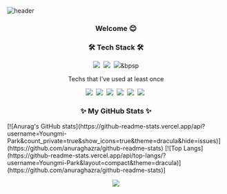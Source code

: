 ![header](https://capsule-render.vercel.app/api?type=soft&color=gradient&height=200&section=header&text=YoungmiPark&fontAlignY=50&fontSize=80&descAlignY=65&animation=twinkling)

<h3 align="center">Welcome 😊</h3>

<h3 align="center">🛠 Tech Stack 🛠</h3>
<div class="stack">
<p align="center">
  <img src="https://img.shields.io/badge/Python-3766AB?style=flat&logo=Python&logoColor=white"/>&nbsp 
  <img src="https://img.shields.io/badge/PyTorch-EE4C2C?style=flat&logo=pytorch&logoColor=white"/></
  <img src="https://img.shields.io/badge/TensorFlow-FF6F00?style=flat&logo=tensorflow&logoColor=white"/>&nbsp
  <img src="https://img.shields.io/badge/Git-F05032?style=flat&logo=Git&logoColor=white"/>&bpsp
</p>
</div>

<p align="center"> Techs that I've used at least once </p>
<div class="sub-stack">
<p align="center">
  <img src="https://img.shields.io/badge/Javascript-ffb13b?style=flat&logo=javascript&logoColor=white"/>&nbsp 
  <img src="https://img.shields.io/badge/css-1572B6?style=flat&logo=css3&logoColor=white"/>&nbsp 
  <img src="https://img.shields.io/badge/Java-007396?style=flat&logo=Java&logoColor=white"/>&nbsp 
  <img src="https://img.shields.io/badge/C++-00599C?style=flat&logo=C%2B%2B&logoColor=white"/>&nbsp 
  <img src="https://img.shields.io/badge/C-A8B9CC?style=flat&logo=C&logoColor=white"/>&nbsp
    <img src="https://img.shields.io/badge/Mysql-E6B91E?style=flat&logo=MySql&logoColor=white"/>&nbsp 
</p>
</div>

<h3 align="center">✨ My GitHub Stats ✨</h3>
[![Anurag's GitHub stats](https://github-readme-stats.vercel.app/api?username=Youngmi-Park&count_private=true&show_icons=true&theme=dracula&hide=issues)](https://github.com/anuraghazra/github-readme-stats) [![Top Langs](https://github-readme-stats.vercel.app/api/top-langs/?username=Youngmi-Park&layout=compact&theme=dracula)](https://github.com/anuraghazra/github-readme-stats)]

<p align="center">
  <a href="https://hits.seeyoufarm.com"><img src="https://hits.seeyoufarm.com/api/count/incr/badge.svg?url=https%3A%2F%2Fgithub.com%2Fwookyoungkim&count_bg=%23ED6DA3&title_bg=%2386757E&icon=github.svg&icon_color=%23E1DEDE&title=hits&edge_flat=false"/></a>
</p>

